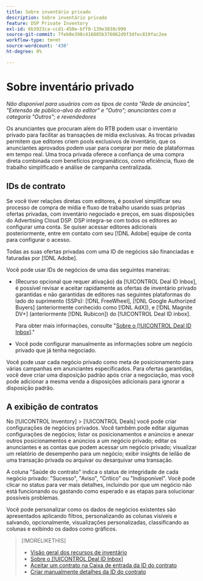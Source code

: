 ```yaml
---
title: Sobre inventário privado
description: Sobre inventário privado
feature: DSP Private Inventory
exl-id: 6b3923ca-ccd1-450e-bff0-139e3838c999
source-git-commit: 7feb0e398c416805b376062d9f3dfec819fac2ee
workflow-type: tm+mt
source-wordcount: '430'
ht-degree: 0%

---
```


# Sobre inventário privado

*Não disponível para usuários com os tipos de conta &quot;Rede de anúncios&quot;, &quot;Extensão de público-alvo do editor&quot; e &quot;Outro&quot;; anunciantes com a categoria &quot;Outros&quot;; e revendedores*

Os anunciantes que procuram além do RTB podem usar o inventário privado para facilitar as transações de mídia exclusivas. As trocas privadas permitem que editores criem pools exclusivos de inventário, que os anunciantes aprovados podem usar para comprar por meio de plataformas em tempo real. Uma troca privada oferece a confiança de uma compra direta combinada com benefícios programáticos, como eficiência, fluxo de trabalho simplificado e análise de campanha centralizada.

## IDs de contrato

Se você tiver relações diretas com editores, é possível simplificar seu processo de compra de mídia e fluxo de trabalho usando suas próprias ofertas privadas, com inventário negociado e preços, em suas disposições do Advertising Cloud DSP. DSP integra-se com todos os editores ao configurar uma conta. Se quiser acessar editores adicionais posteriormente, entre em contato com seu [!DNL Adobe] equipe de conta para configurar o acesso. <!-- + sentence from Ramey? (no longer here) about how we certify the publishers -->

Todas as suas ofertas privadas com uma ID de negócios são financiadas e faturadas por [!DNL Adobe].

Você pode usar IDs de negócios de uma das seguintes maneiras:

* (Recurso opcional que requer ativação) da [!UICONTROL Deal ID Inbox], é possível revisar e aceitar rapidamente as ofertas de inventário privado garantidas e não garantidas de editores nas seguintes plataformas do lado do suprimento (SSPs): [!DNL FreeWheel], [!DNL Google Authorized Buyers] (anteriormente conhecido como [!DNL AdX]), e [!DNL Magnite DV+] (anteriormente [!DNL Rubicon]) do [!UICONTROL Deal ID inbox].

   Para obter mais informações, consulte &quot;[Sobre o [!UICONTROL Deal ID Inbox]](deal-id-inbox-about.md).&quot;

* Você pode configurar manualmente as informações sobre um negócio privado que já tenha negociado.

Você pode usar cada negócio privado como meta de posicionamento para várias campanhas em anunciantes especificados. Para ofertas garantidas, você deve criar uma disposição padrão após criar a negociação, mas você pode adicionar a mesma venda a disposições adicionais para ignorar a disposição padrão.

## A exibição de contratos

No [!UICONTROL Inventory] > [!UICONTROL Deals] você pode criar configurações de negócios privados. Você também pode editar algumas configurações de negócios; listar os posicionamentos e anúncios e anexar outros posicionamentos e anúncios a um negócio privado; editar os anunciantes e as contas que podem acessar um negócio privado; visualizar um relatório de desempenho para um negócio; exibir insights de leilão de uma transação privada ou arquivar ou desarquivar uma transação.<!-- ; or edit the attribute tags for a deal -->

A coluna &quot;Saúde do contrato&quot; indica o status de integridade de cada negócio privado: &quot;Sucesso&quot;, &quot;Aviso&quot;, &quot;Crítico&quot; ou &quot;Indisponível&quot;. Você pode clicar no status para ver mais detalhes, incluindo por que um negócio não está funcionando ou gastando como esperado e as etapas para solucionar possíveis problemas.

Você pode personalizar como os dados de negócios existentes são apresentados aplicando filtros, personalizando as colunas visíveis e salvando, opcionalmente, visualizações personalizadas, classificando as colunas e exibindo os dados como gráficos.

>[!MORELIKETHIS]
>
>* [Visão geral dos recursos de inventário](/help/dsp/inventory/inventory-overview.md)
>* [Sobre o [!UICONTROL Deal ID Inbox]](/help/dsp/inventory/deal-id-inbox-about.md)
>* [Aceitar um contrato na Caixa de entrada da ID do contrato](deal-id-inbox-accept.md)
>* [Criar manualmente detalhes da ID do contrato](deal-id-create.md)

